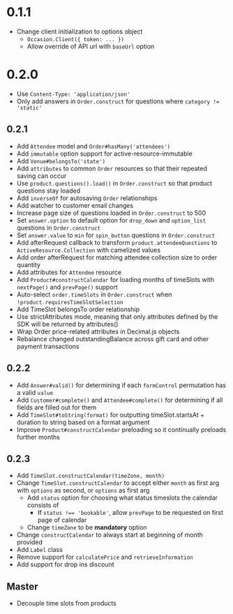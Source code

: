 # 0.1.1

- Change client initialization to options object
  - `Occasion.Client({ token: ... })`
  - Allow override of API url with `baseUrl` option

# 0.2.0

- Use `Content-Type: 'application/json'`
- Only add answers in `Order.construct` for questions where `category != 'static'`

## 0.2.1

- Add `Attendee` model and `Order#hasMany('attendees')`
- Add `immutable` option support for active-resource-immutable
- Add `Venue#belongsTo('state')`
- Add `attributes` to common `Order` resources so that their repeated saving can occur
- Use `product.questions().load()` in `Order.construct` so that product questions stay loaded
- Add `inverseOf` for autosaving `Order` relationships
- Add watcher to customer email changes
- Increase page size of questions loaded in `Order.construct` to 500
- Set `answer.option` to default option for `drop_down` and `option_list` questions in `Order.construct`
- Set `answer.value` to `min` for `spin_button` questions in `Order.construct`
- Add afterRequest callback to transform `product.attendeeQuestions` to `ActiveResource.Collection` with camelized values
- Add order afterRequest for matching attendee collection size to order quantity
- Add attributes for `Attendee` resource
- Add `Product#constructCalendar` for loading months of timeSlots with `nextPage()` and `prevPage()` support
- Auto-select `order.timeSlots` in `Order.construct` when `!product.requiresTimeSlotSelection`
- Add TimeSlot belongsTo order relationship
- Use strictAttributes mode, meaning that only attributes defined by the SDK will be returned by attributes()
- Wrap Order price-related attributes in Decimal.js objects
- Rebalance changed outstandingBalance across gift card and other payment transactions

## 0.2.2

- Add `Answer#valid()` for determining if each `formControl` permutation has a valid `value`
- Add `Customer#complete()` and `Attendee#complete()` for determining if all fields are filled out for them
- Add `TimeSlot#toString(format)` for outputting timeSlot.startsAt + duration to string based on a format argument
- Improve `Product#constructCalendar` preloading so it continually preloads further months

## 0.2.3

- Add `TimeSlot.constructCalendar(timeZone, month)`
- Change `TimeSlot.constructCalendar` to accept either `month` as first arg with `options` as second, or
  `options` as first arg
  - Add `status` option for choosing what status timeslots the calendar consists of
    - If `status !== 'bookable'`, allow `prevPage` to be requested on first page of calendar
  - Change `timeZone` to be **mandatory** option
- Change `constructCalendar` to always start at beginning of month provided
- Add `Label` class
- Remove support for `calculatePrice` and `retrieveInformation`
- Add support for drop ins discount

## Master

- Decouple time slots from products
